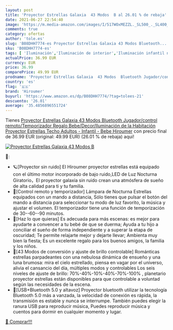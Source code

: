 ```yaml
---
layout: post
title: 'Proyector Estrellas Galaxia  43 Modos  B al 26.01 % de rebaja'
date: 2021-06-27 22:54:40
image: 'https://m.media-amazon.com/images/I/517WOxMEZZL._SL500_._SL400_.jpg'
comments: true
category: ofertas
author: 'tole.es'
slug: 'B08DHH7774-es Proyector Estrellas Galaxia 43 Modos Bluetooth...'
sku: 'B08DHH7774-es'
tags: [ 'Iluminación','Iluminación de interior','Iluminación infantil nocturna','Lámparas e iluminación infantil','bebe','hiroumer', ]
actualPrice: 36.99 EUR
currency: EUR
price: 36.99
comparePrice: 49.99 EUR
prodname: 'Proyector Estrellas Galaxia  43 Modos  Bluetooth Jugador/control remoto/Temporizador  Regalo Bebe/Decor/Iluminación de la Habitación  Proyector Estrellas Techo Adultos - Infantil - Bebe Hiroumer'
country: 'es'
flag: '🇪🇸'
brand: 'Hiroumer'
buyurl: 'https://www.amazon.es/dp/B08DHH7774/?tag=tolees-21'
descuento: '26.01'
average: '35.4856896551724'
---
```


Tienes [Proyector Estrellas Galaxia  43 Modos  Bluetooth Jugador/control remoto/Temporizador  Regalo Bebe/Decor/Iluminación de la Habitación  Proyector Estrellas Techo Adultos - Infantil - Bebe Hiroumer](https://www.amazon.es/dp/B08DHH7774/?tag=tolees-21) con precio final de  36.99 EUR (original: 49.99 EUR) (26.01 %  de rebaja) aqui!

[![Proyector Estrellas Galaxia  43 Modos  B](https://m.media-amazon.com/images/I/517WOxMEZZL._SL500_._SL400_.jpg)](https://www.amazon.es/dp/B08DHH7774/?tag=tolees-21)

🔎:

- 🪐[Proyector sin ruido] El Hiroumer proyector estrellas está equipado con el último motor incorporado de bajo ruido,LED de Luz Nocturna Giratorio，El proyector galaxia sin ruido crean una atmósfera de sueño de alta calidad para ti y tu familia.
- 💫[Control remoto y temporizador] Lámpara de Nocturna Estrellas equipados con un mando a distancia, Sólo tienes que pulsar el botón del mando a distancia para seleccionar tu modo de luz favorito, la música y ajustar el volumen. El temporizador tiene una función de temporización de 30--60--90 minutos.
- 🌌[Haz lo que quieras] Es adecuada para más escenas: es mejor para ayudarte a convencer a tu bebé de que se duerma; Ayuda a tu hijo a conciliar el sueño de forma independiente y a superar la etapa de oscuridad; Te permite relajarte mejor y dejarte llevar; Ambienta muy bien la fiesta; Es un excelente regalo para los buenos amigos, la familia y los niños.
- 🌟[43 Modos de conversión y ajuste de brillo controlable] Románticas estrellas parpadeantes con una nebulosa dinámica de ensueño y una luna brumosa: mira el cielo estrellado, piensa en vagar por el universo, alivia el cansancio del día, múltiples modos y controlables Los seis niveles de ajuste de brillo: 70%-40%-10%-40%-70%-100% , planetario proyector estrellas están disponibles para que controlable a voluntad según las necesidades de la escena.
- 🎵[USB+Bluetooth 5.0 y altavoz] Proyector bluetooth utilizar la tecnología Bluetooth 5.0 más a vanzada, la velocidad de conexión es rápida, la transmisión es estable y nunca se interrumpe. También puedes elegir la ranura USB para reproducir música, Puedes reproducir música y cuentos para dormir en cualquier momento y lugar.

[🛒 Comprar!!!](https://www.amazon.es/dp/B08DHH7774/?tag=tolees-21)
